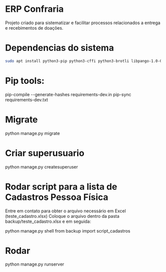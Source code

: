 # ERP Confraria

Projeto criado para sistematizar e facilitar processos relacionados a entrega e recebimentos de doações.

# Dependencias do sistema

```bash
sudo apt install python3-pip python3-cffi python3-brotli libpango-1.0-0 libharfbuzz0b libpangoft2-1.0-0
```

# Pip tools:
pip-compile --generate-hashes requirements-dev.in
pip-sync requirements-dev.txt

# Migrate
python manage.py migrate

# Criar superusuario
python manage.py createsuperuser

# Rodar script para a lista de Cadastros Pessoa Física
Entre em contato para obter o arquivo necessário em Excel (teste_cadastro.xlsx)
Coloque o arquivo dentro da pasta backup/teste_cadastro.xlsx e em seguida:

python manage.py shell
from backup import script_cadastros

# Rodar
python manage.py runserver